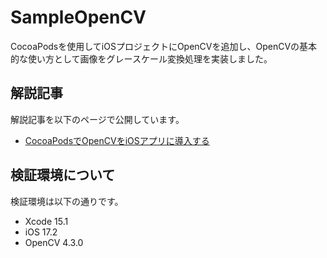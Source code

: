 # SampleOpenCV

CocoaPodsを使用してiOSプロジェクトにOpenCVを追加し、OpenCVの基本的な使い方として画像をグレースケール変換処理を実装しました。

## 解説記事

解説記事を以下のページで公開しています。

* [CocoaPodsでOpenCVをiOSアプリに導入する](https://dev.classmethod.jp/articles/install-opencv-into-ios-app-using-cocoapods/)

## 検証環境について

検証環境は以下の通りです。

* Xcode 15.1
* iOS 17.2
* OpenCV 4.3.0